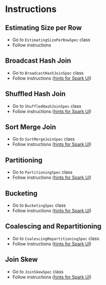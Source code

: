 # Instructions

## Estimating Size per Row

* Go to `EstimatingSizePerRowSpec` class
* Follow instructions

## Broadcast Hash Join

* Go to `BroadcastHashJoinSpec` class
* Follow instructions ([hints for Spark UI](hints.md#hints-for-broadcast-hash-join))

## Shuffled Hash Join

* Go to `ShuffledHashJoinSpec` class
* Follow instructions ([hints for Spark UI](#hints-for-shuffled-hash-join))

## Sort Merge Join

* Go to `SortMergeJoinSpec` class
* Follow instructions ([hints for Spark UI](#hints-for-sort-merge-join))

## Partitioning

* Go to `PartitioningSpec` class
* Follow instructions ([hints for Spark UI](#hints-for-partitioning))


## Bucketing

* Go to `BucketingSpec` class
* Follow instructions ([hints for Spark UI](#hints-for-bucketing))

## Coalescing and Repartitioning

* Go to `CoalescingRepartitioningSpec` class
* Follow instructions ([hints for Spark UI](#hints-for-coalescing-and-repartitioning))

## Join Skew

* Go to `JoinSkewSpec` class
* Follow instructions ([hints for Spark UI](#hints-for-join-skew))
